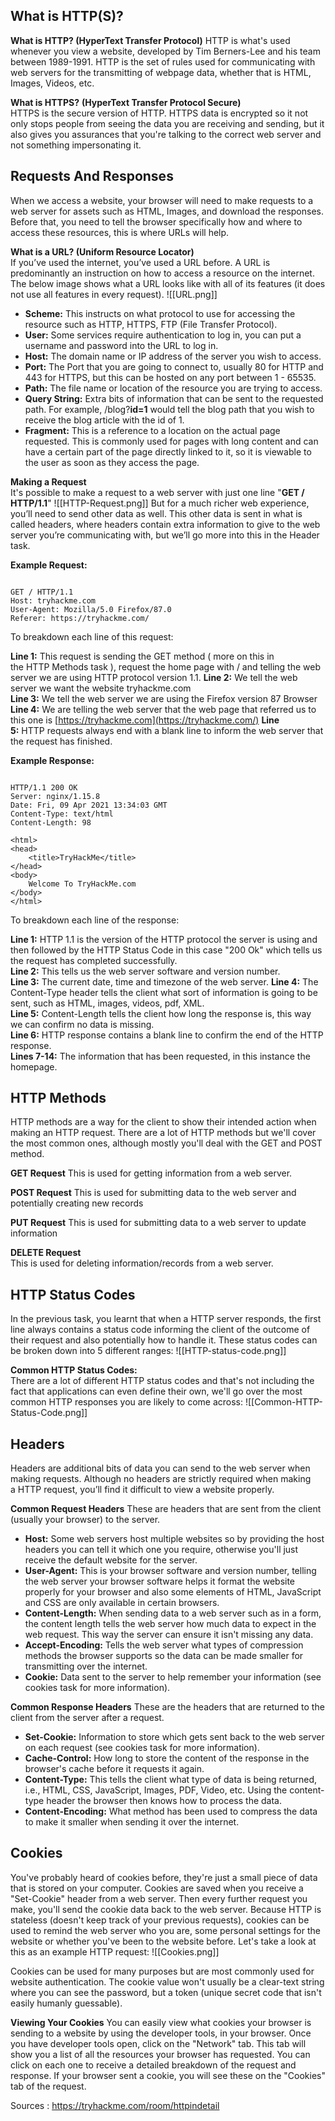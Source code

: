 ## What is HTTP(S)?
**What is HTTP? (HyperText Transfer Protocol)**
HTTP is what's used whenever you view a website, developed by Tim Berners-Lee and his team between 1989-1991. HTTP is the set of rules used for communicating with web servers for the transmitting of webpage data, whether that is HTML, Images, Videos, etc.

**What is HTTPS?** ****(HyperText Transfer Protocol Secure)****  
HTTPS is the secure version of HTTP. HTTPS data is encrypted so it not only stops people from seeing the data you are receiving and sending, but it also gives you assurances that you're talking to the correct web server and not something impersonating it.

## Requests And Responses
When we access a website, your browser will need to make requests to a web server for assets such as HTML, Images, and download the responses. Before that, you need to tell the browser specifically how and where to access these resources, this is where URLs will help.

**What is a URL? (Uniform Resource Locator)**  
If you’ve used the internet, you’ve used a URL before. A URL is predominantly an instruction on how to access a resource on the internet. The below image shows what a URL looks like with all of its features (it does not use all features in every request).
![[URL.png]]
- **Scheme:** This instructs on what protocol to use for accessing the resource such as HTTP, HTTPS, FTP (File Transfer Protocol).  
- **User:** Some services require authentication to log in, you can put a username and password into the URL to log in.  
- **Host:** The domain name or IP address of the server you wish to access.  
- **Port:** The Port that you are going to connect to, usually 80 for HTTP and 443 for HTTPS, but this can be hosted on any port between 1 - 65535.  
- **Path:** The file name or location of the resource you are trying to access.  
- **Query String:** Extra bits of information that can be sent to the requested path. For example, /blog?**id=1** would tell the blog path that you wish to receive the blog article with the id of 1.  
- **Fragment:** This is a reference to a location on the actual page requested. This is commonly used for pages with long content and can have a certain part of the page directly linked to it, so it is viewable to the user as soon as they access the page.

**Making a Request**  
It's possible to make a request to a web server with just one line "**GET / HTTP/1.1**"
![[HTTP-Request.png]]
But for a much richer web experience, you’ll need to send other data as well. This other data is sent in what is called headers, where headers contain extra information to give to the web server you’re communicating with, but we’ll go more into this in the Header task.  

**Example Request:** 
```http

GET / HTTP/1.1
Host: tryhackme.com
User-Agent: Mozilla/5.0 Firefox/87.0
Referer: https://tryhackme.com/
```

To breakdown each line of this request:  

**Line 1:** This request is sending the GET method ( more on this in the HTTP Methods task ), request the home page with / and telling the web server we are using HTTP protocol version 1.1.
**Line 2:** We tell the web server we want the website tryhackme.com  
**Line 3:** We tell the web server we are using the Firefox version 87 Browser  
**Line 4:** We are telling the web server that the web page that referred us to this one is [https://tryhackme.com](https://tryhackme.com/)
**Line 5:** HTTP requests always end with a blank line to inform the web server that the request has finished.  

**Example Response:**

```http

HTTP/1.1 200 OK
Server: nginx/1.15.8
Date: Fri, 09 Apr 2021 13:34:03 GMT
Content-Type: text/html
Content-Length: 98

<html>
<head>
    <title>TryHackMe</title>
</head>
<body>
    Welcome To TryHackMe.com
</body>
</html>
```

To breakdown each line of the response:

**Line 1:** HTTP 1.1 is the version of the HTTP protocol the server is using and then followed by the HTTP Status Code in this case "200 Ok" which tells us the request has completed successfully.  
**Line 2:** This tells us the web server software and version number.  
**Line 3:** The current date, time and timezone of the web server.
**Line 4:** The Content-Type header tells the client what sort of information is going to be sent, such as HTML, images, videos, pdf, XML.  
**Line 5:** Content-Length tells the client how long the response is, this way we can confirm no data is missing.  
**Line 6:** HTTP response contains a blank line to confirm the end of the HTTP response.  
**Lines 7-14:** The information that has been requested, in this instance the homepage.

## HTTP Methods
HTTP methods are a way for the client to show their intended action when making an HTTP request. There are a lot of HTTP methods but we'll cover the most common ones, although mostly you'll deal with the GET and POST method.

**GET Request**
This is used for getting information from a web server.  

**POST Request**
This is used for submitting data to the web server and potentially creating new records  

**PUT Request**
This is used for submitting data to a web server to update information

**DELETE Request**  
This is used for deleting information/records from a web server.

## HTTP Status Codes
In the previous task, you learnt that when a HTTP server responds, the first line always contains a status code informing the client of the outcome of their request and also potentially how to handle it. These status codes can be broken down into 5 different ranges:
![[HTTP-status-code.png]]

**Common HTTP Status Codes:**  
There are a lot of different HTTP status codes and that's not including the fact that applications can even define their own, we'll go over the most common HTTP responses you are likely to come across:
![[Common-HTTP-Status-Code.png]]

## Headers
Headers are additional bits of data you can send to the web server when making requests.
Although no headers are strictly required when making a HTTP request, you’ll find it difficult to view a website properly.

**Common Request Headers**
These are headers that are sent from the client (usually your browser) to the server.  

- **Host:** Some web servers host multiple websites so by providing the host headers you can tell it which one you require, otherwise you'll just receive the default website for the server.  
- **User-Agent:** This is your browser software and version number, telling the web server your browser software helps it format the website properly for your browser and also some elements of HTML, JavaScript and CSS are only available in certain browsers.  
- **Content-Length:** When sending data to a web server such as in a form, the content length tells the web server how much data to expect in the web request. This way the server can ensure it isn't missing any data.
- **Accept-Encoding:** Tells the web server what types of compression methods the browser supports so the data can be made smaller for transmitting over the internet.
- **Cookie:** Data sent to the server to help remember your information (see cookies task for more information).  

**Common Response Headers**
These are the headers that are returned to the client from the server after a request.

- **Set-Cookie:** Information to store which gets sent back to the web server on each request (see cookies task for more information).  
- **Cache-Control:** How long to store the content of the response in the browser's cache before it requests it again.  
- **Content-Type:** This tells the client what type of data is being returned, i.e., HTML, CSS, JavaScript, Images, PDF, Video, etc. Using the content-type header the browser then knows how to process the data.  
- **Content-Encoding:** What method has been used to compress the data to make it smaller when sending it over the internet.

## Cookies
You've probably heard of cookies before, they're just a small piece of data that is stored on your computer. Cookies are saved when you receive a "Set-Cookie" header from a web server. Then every further request you make, you'll send the cookie data back to the web server. Because HTTP is stateless (doesn't keep track of your previous requests), cookies can be used to remind the web server who you are, some personal settings for the website or whether you've been to the website before. Let's take a look at this as an example HTTP request:
![[Cookies.png]]

Cookies can be used for many purposes but are most commonly used for website authentication. The cookie value won't usually be a clear-text string where you can see the password, but a token (unique secret code that isn't easily humanly guessable).

**Viewing Your Cookies**
You can easily view what cookies your browser is sending to a website by using the developer tools, in your browser. 
Once you have developer tools open, click on the "Network" tab. This tab will show you a list of all the resources your browser has requested. You can click on each one to receive a detailed breakdown of the request and response. If your browser sent a cookie, you will see these on the "Cookies" tab of the request.

Sources : https://tryhackme.com/room/httpindetail
